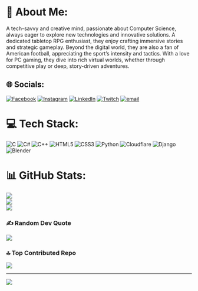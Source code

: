 # 💫 About Me:
A tech-savvy and creative mind, passionate about Computer Science, always eager to explore new technologies and innovative solutions. A dedicated tabletop RPG enthusiast, they enjoy crafting immersive stories and strategic gameplay. Beyond the digital world, they are also a fan of American football, appreciating the sport’s intensity and tactics. With a love for PC gaming, they dive into rich virtual worlds, whether through competitive play or deep, story-driven adventures.


## 🌐 Socials:
[![Facebook](https://img.shields.io/badge/Facebook-%231877F2.svg?logo=Facebook&logoColor=white)](https://facebook.com/joovictorscarmato) [![Instagram](https://img.shields.io/badge/Instagram-%23E4405F.svg?logo=Instagram&logoColor=white)](https://instagram.com/capgattsu) [![LinkedIn](https://img.shields.io/badge/LinkedIn-%230077B5.svg?logo=linkedin&logoColor=white)](https://linkedin.com/in/joão-scarmato-ba7059191) [![Twitch](https://img.shields.io/badge/Twitch-%239146FF.svg?logo=Twitch&logoColor=white)](https://twitch.tv/capgatts) [![email](https://img.shields.io/badge/Email-D14836?logo=gmail&logoColor=white)](mailto:joovictorscarmato26@gmail.com) 

# 💻 Tech Stack:
![C](https://img.shields.io/badge/c-%2300599C.svg?style=for-the-badge&logo=c&logoColor=white) ![C#](https://img.shields.io/badge/c%23-%23239120.svg?style=for-the-badge&logo=csharp&logoColor=white) ![C++](https://img.shields.io/badge/c++-%2300599C.svg?style=for-the-badge&logo=c%2B%2B&logoColor=white) ![HTML5](https://img.shields.io/badge/html5-%23E34F26.svg?style=for-the-badge&logo=html5&logoColor=white) ![CSS3](https://img.shields.io/badge/css3-%231572B6.svg?style=for-the-badge&logo=css3&logoColor=white) ![Python](https://img.shields.io/badge/python-3670A0?style=for-the-badge&logo=python&logoColor=ffdd54) ![Cloudflare](https://img.shields.io/badge/Cloudflare-F38020?style=for-the-badge&logo=Cloudflare&logoColor=white) ![Django](https://img.shields.io/badge/django-%23092E20.svg?style=for-the-badge&logo=django&logoColor=white) ![Blender](https://img.shields.io/badge/blender-%23F5792A.svg?style=for-the-badge&logo=blender&logoColor=white)
# 📊 GitHub Stats:
![](https://github-readme-stats.vercel.app/api?username=CapGattsu&theme=dark&hide_border=false&include_all_commits=false&count_private=false)<br/>
![](https://nirzak-streak-stats.vercel.app/?user=CapGattsu&theme=dark&hide_border=false)<br/>
![](https://github-readme-stats.vercel.app/api/top-langs/?username=CapGattsu&theme=dark&hide_border=false&include_all_commits=false&count_private=false&layout=compact)

### ✍️ Random Dev Quote
![](https://quotes-github-readme.vercel.app/api?type=horizontal&theme=tokyonight)

### 🔝 Top Contributed Repo
![](https://github-contributor-stats.vercel.app/api?username=CapGattsu&limit=5&theme=dark&combine_all_yearly_contributions=true)

---
[![](https://visitcount.itsvg.in/api?id=CapGattsu&icon=0&color=0)](https://visitcount.itsvg.in)

<!-- Proudly created with GPRM ( https://gprm.itsvg.in ) -->
